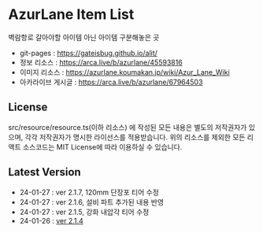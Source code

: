 # AzurLane Item List

벽람항로 갈아야할 아이템 아닌 아이템 구분해놓은 곳  

- git-pages : https://gateisbug.github.io/alit/
- 정보 리소스 : https://arca.live/b/azurlane/45593816  
- 이미지 리소스 : https://azurlane.koumakan.jp/wiki/Azur_Lane_Wiki  
- 아카라이브 게시글 : https://arca.live/b/azurlane/67964503

## License
src/resource/resource.ts(이하 리소스) 에 작성된 모든 내용은 별도의 저작권자가 있으며, 각각 저작권자가 명시한 라이선스를 적용받습니다. 위의 리소스를 제외한 모든 리액트 소스코드는 MIT License에 따라 이용하실 수 있습니다.

## Latest Version
- 24-01-27 : ver 2.1.7, 120mm 단장포 티어 수정
- 24-01-27 : ver 2.1.6, 설비 파트 추가된 내용 반영
- 24-01-27 : ver 2.1.5, 강화 내압각 티어 수정
- 24-01-26 : [ver 2.1.4](https://github.com/gateisbug/alit/releases/tag/2.1.4)

